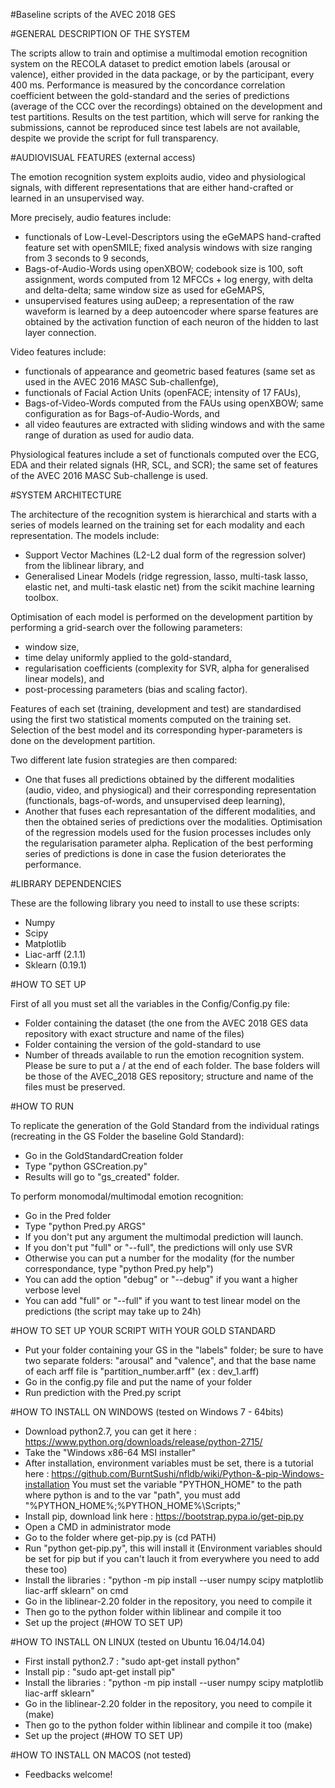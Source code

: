 #Baseline scripts of the AVEC 2018 GES

#GENERAL DESCRIPTION OF THE SYSTEM

The scripts allow to train and optimise a multimodal emotion recognition system on the RECOLA dataset to predict emotion labels (arousal or valence), either provided in the data package, or by the participant, every 400 ms. 
Performance is measured by the concordance correlation coefficient between the gold-standard and the series of predictions (average of the CCC over the recordings) obtained on the development and test partitions. 
Results on the test partition, which will serve for ranking the submissions, cannot be reproduced since test labels are not available, despite we provide the script for full transparency.

#AUDIOVISUAL FEATURES (external access)

The emotion recognition system exploits audio, video and physiological signals, with different representations that are either hand-crafted or learned in an unsupervised way. 

More precisely, audio features include:
- functionals of Low-Level-Descriptors using the eGeMAPS hand-crafted feature set with openSMILE; fixed analysis windows with size ranging from 3 seconds to 9 seconds,
- Bags-of-Audio-Words using openXBOW; codebook size is 100, soft assignment, words computed from 12 MFCCs + log energy, with delta and delta-delta; same window size as used for eGeMAPS,
- unsupervised features using auDeep; a representation of the raw waveform is learned by a deep autoencoder where sparse features are obtained by the activation function of each neuron of the hidden to last layer connection. 

Video features include:
- functionals of appearance and geometric based features (same set as used in the AVEC 2016 MASC Sub-challenfge),
- functionals of Facial Action Units (openFACE; intensity of 17 FAUs),
- Bags-of-Video-Words computed from the FAUs using openXBOW; same configuration as for Bags-of-Audio-Words, and
- all video feautures are extracted with sliding windows and with the same range of duration as used for audio data. 

Physiological features include a set of functionals computed over the ECG, EDA and their related signals (HR, SCL, and SCR); the same set of features of the AVEC 2016 MASC Sub-challenge is used.

#SYSTEM ARCHITECTURE

The architecture of the recognition system is hierarchical and starts with a series of models learned on the training set for each modality and each representation. 
The models include: 
- Support Vector Machines (L2-L2 dual form of the regression solver) from the liblinear library, and  
- Generalised Linear Models (ridge regression, lasso, multi-task lasso, elastic net, and multi-task elastic net) from the scikit machine learning toolbox. 

Optimisation of each model is performed on the development partition by performing a grid-search over the following parameters: 
- window size, 
- time delay uniformly applied to the gold-standard, 
- regularisation coefficients (complexity for SVR, alpha for generalised linear models), and 
- post-processing parameters (bias and scaling factor).

Features of each set (training, development and test) are standardised using the first two statistical moments computed on the training set. Selection of the best model and its corresponding hyper-parameters is done on the development partition. 

Two different late fusion strategies are then compared: 
- One that fuses all predictions obtained by the different modalities (audio, video, and physiogical) and their corresponding representation (functionals, bags-of-words, and unsupervised deep learning), 
- Another that fuses each represantation of the different modalities, and then the obtained series of predictions over the modalities. 
Optimisation of the regression models used for the fusion processes includes only the regularisation parameter alpha. 
Replication of the best performing series of predictions is done in case the fusion deteriorates the performance.

#LIBRARY DEPENDENCIES

These are the following library you need to install to use these scripts:
- Numpy
- Scipy
- Matplotlib
- Liac-arff (2.1.1)
- Sklearn (0.19.1)

#HOW TO SET UP

First of all you must set all the variables in the Config/Config.py file:
- Folder containing the dataset (the one from the AVEC 2018 GES data repository with exact structure and name of the files)
- Folder containing the version of the gold-standard to use
- Number of threads available to run the emotion recognition system.
Please be sure to put a / at the end of each folder.
The base folders will be those of the AVEC_2018 GES repository; structure and name of the files must be preserved.

#HOW TO RUN

To replicate the generation of the Gold Standard from the individual ratings (recreating in the GS Folder the baseline Gold Standard):
- Go in the GoldStandardCreation folder
- Type "python GSCreation.py"
- Results will go to "gs_created" folder.

To perform monomodal/multimodal emotion recognition:
- Go in the Pred folder
- Type "python Pred.py ARGS"
- If you don't put any argument the multimodal prediction will launch.
- If you don't put "full" or "--full", the predictions will only use SVR
- Otherwise you can put a number for the modality (for the number correspondance, type "python Pred.py help")
- You can add the option "debug" or "--debug" if you want a higher verbose level
- You can add "full" or "--full" if you want to test linear model on the predictions (the script may take up to 24h)

#HOW TO SET UP YOUR SCRIPT WITH YOUR GOLD STANDARD

- Put your folder containing your GS in the "labels" folder; be sure to have two separate folders: "arousal" and "valence", and that the base name of each arff file is "partition_number.arff" (ex : dev_1.arff)
- Go in the config.py file and put the name of your folder 
- Run prediction with the Pred.py script

#HOW TO INSTALL ON WINDOWS (tested on Windows 7 - 64bits)

- Download python2.7, you can get it here : https://www.python.org/downloads/release/python-2715/
- Take the "Windows x86-64 MSI installer"
- After installation, environment variables must be set, there is a tutorial here : https://github.com/BurntSushi/nfldb/wiki/Python-&-pip-Windows-installation
  You must set the variable "PYTHON_HOME" to the path where python is and to the var "path", you must add "%PYTHON_HOME%;%PYTHON_HOME%\Scripts\;"
- Install pip, download link here : https://bootstrap.pypa.io/get-pip.py
- Open a CMD in administrator mode
- Go to the folder where get-pip.py is (cd PATH)
- Run "python get-pip.py", this will install it (Environment variables should be set for pip but if you can't lauch it from everywhere you need to add these too)
- Install the libraries : "python -m pip install --user numpy scipy matplotlib liac-arff sklearn" on cmd
- Go in the liblinear-2.20 folder in the repository, you need to compile it
- Then go to the python folder within liblinear and compile it too
- Set up the project (#HOW TO SET UP)

#HOW TO INSTALL ON LINUX (tested on Ubuntu 16.04/14.04)

- First install python2.7 : "sudo apt-get install python"
- Install pip : "sudo apt-get install pip"
- Install the libraries : "python -m pip install --user numpy scipy matplotlib liac-arff sklearn"
- Go in the liblinear-2.20 folder in the repository, you need to compile it (make)
- Then go to the python folder within liblinear and compile it too (make)
- Set up the project (#HOW TO SET UP)

#HOW TO INSTALL ON MACOS (not tested)

- Feedbacks welcome!
